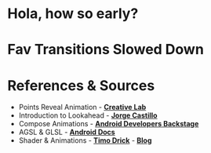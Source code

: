 # Hola, how so early?

# Fav Transitions Slowed Down

# References & Sources
- Points Reveal Animation - [**Creative Lab**](https://github.com/manuel-martos/creative-lab)
- Introduction to Lookahead - [**Jorge Castillo**](https://newsletter.jorgecastillo.dev/p/introducing-lookaheadlayout)
- Compose Animations - [**Android Developers Backstage**](https://youtu.be/kFtFP5dBJDo)
- AGSL & GLSL - [**Android Docs**](https://developer.android.com/develop/ui/views/graphics/agsl/agsl-vs-glsl)
- Shader & Animations - [**Timo Drick**](https://github.com/timo-drick/compose_libraries) - [**Blog**](https://betterprogramming.pub/using-androids-new-custom-pixel-shader-agsl-in-compose-part-3-b3e2755085db) 